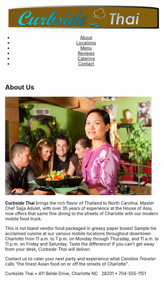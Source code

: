 ## 

<!DOCTYPE html>
<html lang="en">
<head>
<!--
    New Perspectives on HTML5 and CSS3, 8th Edition
    Tutorial 1
    Tutorial Case
    General Information about Curbside Thai
    Author:   Crystal Evans
    Date:     2021-03-01
    Filename: ct_about.html
   -->
   <meta charset="utf-8" />
   <meta name="keywords"
            content="Thai, restaurant, Charlotte, food" />

   <link href="ct_base.css" rel="stylesheet" />
   <link href="ct_layout2.css" rel="stylesheet" />   
</head>

<body>
   <header>
      <a href="ct_start.html"><img src="ct_logo2.png" alt="Curbside Thai" /></a>
      <nav>
         <ul>
            <li><a href="ct_about.html">About</a></li>
            <li><a href="ct_locations.html">Locations</a></li>
            <li><a href="ct_menu.html">Menu</a></li>
            <li><a href="ct_reviews.html">Reviews</a></li>
            <li><a href="ct_catering.html">Catering</a></li>
            <li><a href="ct_contact.html">Contact</a></li>
         </ul>
      </nav>      
   </header>  
   <article>
      <h1>About Us</h1>
      <img src="ct_photo1.png" alt="" />
      <p><strong>Curbside Thai</strong> brings the rich flavor of Thailand to 
         North Carolina. Master Chef Sajja Adulet, with over 35 
         years of experience at the House of Asia, now offers 
         that same fine dining to the streets of Charlotte 
         with our modern mobile food truck.</p>
      <p>This is not bland vendor food packaged in greasy 
         paper boxes! Sample his acclaimed cuisine at our various 
         mobile locations throughout downtown Charlotte from 
         11 a.m. to 7 p.m. on Monday through Thursday, and 
         11 a.m. to 11 p.m. on Friday and Saturday. Taste the 
         difference! If you can't get away from your desk, 
         <em>Curbside Thai will deliver</em>.</p>
      <p>Contact us to cater your next party and experience 
         what <cite>Carolina Traveler</cite> calls <q>the finest Asian food 
         on or off the streets of Charlotte</q>.</p>
   </article>
   <footer>
      Curbside Thai &#8226; 411 Belde Drive, Charlotte NC &nbsp; 28201 &#8226; 704-555-1151
   </footer>
</body>
</html>

##
